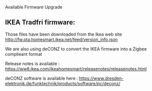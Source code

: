 Available Firmware Upgrade

## IKEA Tradfri firmware:

Those files have been downloaded from the Ikea web site
http://fw.ota.homesmart.ikea.net/feed/version_info.json

We are also using deCONZ to convert the IKEA firmware into a Zigbee complieant format

Release notes is available : https://ww8.ikea.com/ikeahomesmart/releasenotes/releasenotes.html


deCONZ software is available here : https://www.dresden-elektronik.de/funktechnik/products/software/pc/deconz/
